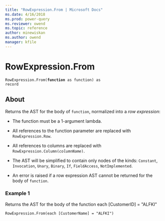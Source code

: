 ```yaml
---
title: "RowExpression.From | Microsoft Docs"
ms.date: 4/16/2018
ms.prod: power-query
ms.reviewer: owend
ms.topic: reference
author: minewiskan
ms.author: owend
manager: kfile
---
```

# RowExpression.From
<code>RowExpression.From(<b>function</b> as function) as record</code>  
  
## About  

Returns the AST for the body of <code>function</code>, normalized into a *row expression*:

* The function must be a 1-argument lambda.
* All references to the function parameter are replaced with <code>RowExpression.Row</code>.
* All references to columns are replaced with <code>RowExpression.Column(*columnName*)</code>. 
* The AST will be simplified to contain only nodes of the kinds: 
<code>Constant</code>,
<code>Invocation</code>,
<code>Unary</code>,
<code>Binary</code>,
<code>If</code>,
<code>FieldAccess</code>,
<code>NotImplemented</code>.

* An error is raised if a row expression AST cannot be returned for the body of <code>function</code>.
  
### Example 1  
Returns the AST for the body of the function each [CustomerID] = "ALFKI"  
  
```  
RowExpression.From(each [CustomerName] = "ALFKI")  
```  
